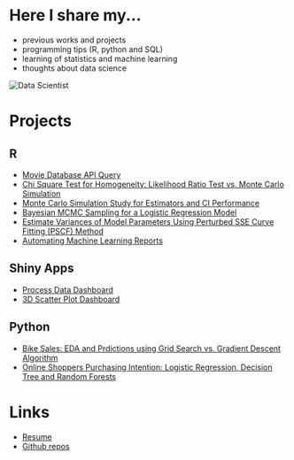 # Here I share my...

- previous works and projects
- programming tips (R, python and SQL)
- learning of statistics and machine learning 
- thoughts about data science

![Data Scientist](https://i.redd.it/p6va3hrtmvr71.jpg)

# Projects

## R

- [Movie Database API Query](https://github.com/chsueh2/Movie_Database_API_Query)
- [Chi Square Test for Homogeneity: Likelihood Ratio Test vs. Monte Carlo Simulation](https://github.com/chsueh2/LRT_Chi_Square_Test)
- [Monte Carlo Simulation Study for Estimators and CI Performance](https://github.com/chsueh2/MonteCarlo_CI_Performance)
- [Bayesian MCMC Sampling for a Logistic Regression Model](https://github.com/chsueh2/MCMC_Sampling)
- [Estimate Variances of Model Parameters Using Perturbed SSE Curve Fitting (PSCF) Method](https://github.com/chsueh2/Estimate_Variances_PSCF)
- [Automating Machine Learning Reports](https://github.com/chsueh2/Automating_Modeling_Reports)

## Shiny Apps

- [Process Data Dashboard](https://github.com/chsueh2/Process_Data_Dashboard)
- [3D Scatter Plot Dashboard](https://github.com/chsueh2/3D_Scatter_Plot_Dashboard)

## Python

- [Bike Sales: EDA and Prdictions using Grid Search vs. Gradient Descent Algorithm](https://github.com/chsueh2/Grid_Search_GD)
- [Online Shoppers Purchasing Intention: Logistic Regression, Decision Tree and Random Forests](https://github.com/chsueh2/Online_Shoppers_Purchasing_Intention)


# Links

- [Resume](https://profile.indeed.com/p/chienlanh-tkm9w32)<br>
- [Github repos](https://github.com/chsueh2?tab=repositories)<br>


